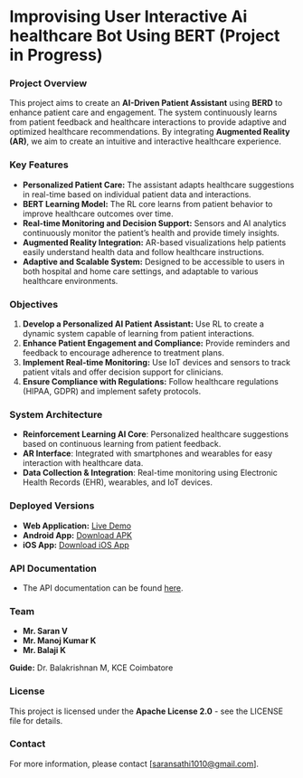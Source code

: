# Improvising User Interactive Ai healthcare Bot Using BERT (Project in Progress)

### Project Overview
This project aims to create an **AI-Driven Patient Assistant** using **BERD** to enhance patient care and engagement. The system continuously learns from patient feedback and healthcare interactions to provide adaptive and optimized healthcare recommendations. By integrating **Augmented Reality (AR)**, we aim to create an intuitive and interactive healthcare experience.

### Key Features
- **Personalized Patient Care:** The assistant adapts healthcare suggestions in real-time based on individual patient data and interactions.
- **BERT Learning Model:** The RL core learns from patient behavior to improve healthcare outcomes over time.
- **Real-time Monitoring and Decision Support:** Sensors and AI analytics continuously monitor the patient’s health and provide timely insights.
- **Augmented Reality Integration:** AR-based visualizations help patients easily understand health data and follow healthcare instructions.
- **Adaptive and Scalable System:** Designed to be accessible to users in both hospital and home care settings, and adaptable to various healthcare environments.

### Objectives
1. **Develop a Personalized AI Patient Assistant:** Use RL to create a dynamic system capable of learning from patient interactions.
2. **Enhance Patient Engagement and Compliance:** Provide reminders and feedback to encourage adherence to treatment plans.
3. **Implement Real-time Monitoring:** Use IoT devices and sensors to track patient vitals and offer decision support for clinicians.
4. **Ensure Compliance with Regulations:** Follow healthcare regulations (HIPAA, GDPR) and implement safety protocols.

### System Architecture
- **Reinforcement Learning AI Core**: Personalized healthcare suggestions based on continuous learning from patient feedback.
- **AR Interface**: Integrated with smartphones and wearables for easy interaction with healthcare data.
- **Data Collection & Integration**: Real-time monitoring using Electronic Health Records (EHR), wearables, and IoT devices.

### Deployed Versions
- **Web Application:** [Live Demo](https://main.d2xc8vkw4iwmsr.amplifyapp.com) 
- **Android App:** [Download APK](https://glassdoorimages.s3.eu-north-1.amazonaws.com/SmartCare.apk)
- **iOS App:** [Download iOS App](https://glassdoorimages.s3.eu-north-1.amazonaws.com/SmartCare.apk) 

### API Documentation
- The API documentation can be found [here](https://example.com/api-docs).

### Team
- **Mr. Saran V** 
- **Mr. Manoj Kumar K**  
- **Mr. Balaji K**  

**Guide:** Dr. Balakrishnan M, KCE Coimbatore

### License
This project is licensed under the **Apache License 2.0** - see the LICENSE file for details. 

### Contact
For more information, please contact [saransathi1010@gmail.com].
